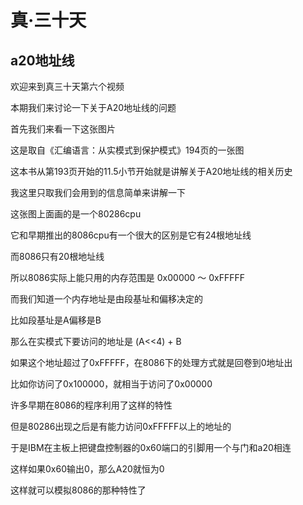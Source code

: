 # 真·三十天
## a20地址线

欢迎来到真三十天第六个视频

本期我们来讨论一下关于A20地址线的问题

首先我们来看一下这张图片

这是取自《汇编语言：从实模式到保护模式》194页的一张图

这本书从第193页开始的11.5小节开始就是讲解关于A20地址线的相关历史

我这里只取我们会用到的信息简单来讲解一下

这张图上面画的是一个80286cpu

它和早期推出的8086cpu有一个很大的区别是它有24根地址线

而8086只有20根地址线

所以8086实际上能只用的内存范围是 0x00000 ～ 0xFFFFF

而我们知道一个内存地址是由段基址和偏移决定的

比如段基址是A偏移是B

那么在实模式下要访问的地址是 (A<<4) + B

如果这个地址超过了0xFFFFF，在8086下的处理方式就是回卷到0地址出

比如你访问了0x100000，就相当于访问了0x00000

许多早期在8086的程序利用了这样的特性

但是80286出现之后是有能力访问0xFFFFF以上的地址的

于是IBM在主板上把键盘控制器的0x60端口的引脚用一个与门和a20相连

这样如果0x60输出0，那么A20就恒为0

这样就可以模拟8086的那种特性了
